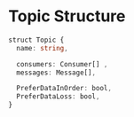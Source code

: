 # Topic Structure

``` typescript
struct Topic {
  name: string,

  consumers: Consumer[] ,
  messages: Message[],

  PreferDataInOrder: bool,
  PreferDataLoss: bool,
}
```
